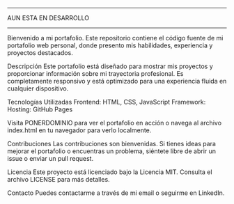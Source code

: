 *****************************************************************

AUN ESTA EN DESARROLLO

*****************************************************************
Bienvenido a mi portafolio. Este repositorio contiene el código fuente de mi portafolio web personal, donde presento mis habilidades, experiencia y proyectos destacados.

Descripción
Este portafolio está diseñado para mostrar mis proyectos y proporcionar información sobre mi trayectoria profesional. Es completamente responsivo y está optimizado para una experiencia fluida en cualquier dispositivo.

Tecnologías Utilizadas
Frontend: HTML, CSS, JavaScript
Framework:
Hosting: GitHub Pages

Visita PONERDOMINIO para ver el portafolio en acción o navega al archivo index.html en tu navegador para verlo localmente.

Contribuciones
Las contribuciones son bienvenidas. Si tienes ideas para mejorar el portafolio o encuentras un problema, siéntete libre de abrir un issue o enviar un pull request.

Licencia
Este proyecto está licenciado bajo la Licencia MIT. Consulta el archivo LICENSE para más detalles.

Contacto
Puedes contactarme a través de mi email o seguirme en LinkedIn.
